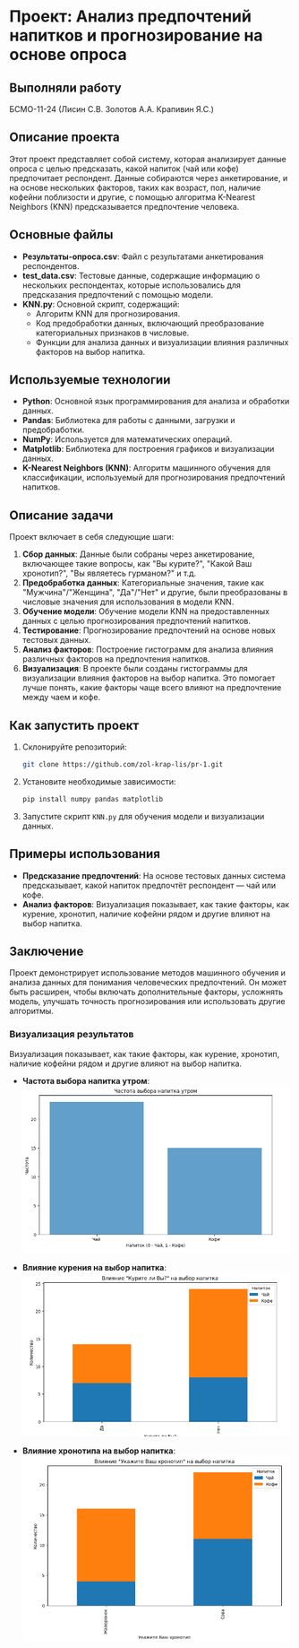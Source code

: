 
# Проект: Анализ предпочтений напитков и прогнозирование на основе опроса

## Выполняли работу 

БСМО-11-24 (Лисин С.В. Золотов А.А. Крапивин Я.С.)

## Описание проекта

Этот проект представляет собой систему, которая анализирует данные опроса с целью предсказать, какой напиток (чай или кофе) предпочитает респондент. Данные собираются через анкетирование, и на основе нескольких факторов, таких как возраст, пол, наличие кофейни поблизости и другие, с помощью алгоритма K-Nearest Neighbors (KNN) предсказывается предпочтение человека.

## Основные файлы

- **Результаты-опроса.csv**: Файл с результатами анкетирования респондентов.
- **test_data.csv**: Тестовые данные, содержащие информацию о нескольких респондентах, которые использовались для предсказания предпочтений с помощью модели.
- **KNN.py**: Основной скрипт, содержащий:
  - Алгоритм KNN для прогнозирования.
  - Код предобработки данных, включающий преобразование категориальных признаков в числовые.
  - Функции для анализа данных и визуализации влияния различных факторов на выбор напитка.

## Используемые технологии

- **Python**: Основной язык программирования для анализа и обработки данных.
- **Pandas**: Библиотека для работы с данными, загрузки и предобработки.
- **NumPy**: Используется для математических операций.
- **Matplotlib**: Библиотека для построения графиков и визуализации данных.
- **K-Nearest Neighbors (KNN)**: Алгоритм машинного обучения для классификации, используемый для прогнозирования предпочтений напитков.

## Описание задачи

Проект включает в себя следующие шаги:

1. **Сбор данных**: Данные были собраны через анкетирование, включающее такие вопросы, как "Вы курите?", "Какой Ваш хронотип?", "Вы являетесь гурманом?" и т.д.
2. **Предобработка данных**: Категориальные значения, такие как "Мужчина"/"Женщина", "Да"/"Нет" и другие, были преобразованы в числовые значения для использования в модели KNN.
3. **Обучение модели**: Обучение модели KNN на предоставленных данных с целью прогнозирования предпочтений напитков.
4. **Тестирование**: Прогнозирование предпочтений на основе новых тестовых данных.
5. **Анализ факторов**: Построение гистограмм для анализа влияния различных факторов на предпочтения напитков.
6. **Визуализация**: В проекте были созданы гистограммы для визуализации влияния факторов на выбор напитка. Это помогает лучше понять, какие факторы чаще всего влияют на предпочтение между чаем и кофе.

## Как запустить проект

1. Склонируйте репозиторий:
   ```bash
   git clone https://github.com/zol-krap-lis/pr-1.git
   ```
2. Установите необходимые зависимости:
   ```bash
   pip install numpy pandas matplotlib
   ```
3. Запустите скрипт `KNN.py` для обучения модели и визуализации данных.

## Примеры использования

- **Предсказание предпочтений**: На основе тестовых данных система предсказывает, какой напиток предпочтёт респондент — чай или кофе.
- **Анализ факторов**: Визуализация показывает, как такие факторы, как курение, хронотип, наличие кофейни рядом и другие влияют на выбор напитка.

## Заключение

Проект демонстрирует использование методов машинного обучения и анализа данных для понимания человеческих предпочтений. Он может быть расширен, чтобы включать дополнительные факторы, усложнять модель, улучшать точность прогнозирования или использовать другие алгоритмы.

### Визуализация результатов
Визуализация показывает, как такие факторы, как курение, хронотип, наличие кофейни рядом и другие влияют на выбор напитка.

- **Частота выбора напитка утром**:
  ![Частота выбора напитка утром](images/frequency_of_drinks.png)

- **Влияние курения на выбор напитка**:
  ![Влияние курения на выбор напитка](images/smoking_effect_on_drinks.png)

- **Влияние хронотипа на выбор напитка**:
  ![Влияние хронотипа на выбор напитка](images/chronotype_effect_on_drinks.png)


